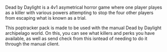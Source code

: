 Dead by Daylight is a 4v1 asymetrical horror game where one player playes as a killer with various powers attempting to stop the four other players from escaping what is known as a trial.

This poptracker pack is made to be used with the manual Dead by Daylight archipelago world. On this, you can see what killers and perks you have available, as well as send check from this isntead of needing to do it through the manual client. 